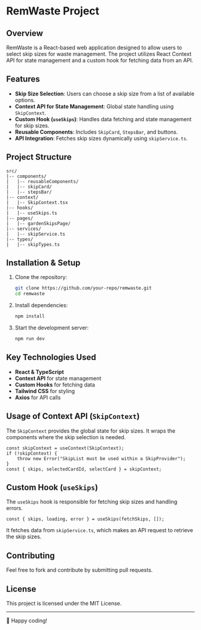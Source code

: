 # RemWaste Project

## Overview
RemWaste is a React-based web application designed to allow users to select skip sizes for waste management. The project utilizes React Context API for state management and a custom hook for fetching data from an API.

## Features
- **Skip Size Selection**: Users can choose a skip size from a list of available options.
- **Context API for State Management**: Global state handling using `SkipContext`.
- **Custom Hook (`useSkips`)**: Handles data fetching and state management for skip sizes.
- **Reusable Components**: Includes `SkipCard`, `StepsBar`, and buttons.
- **API Integration**: Fetches skip sizes dynamically using `skipService.ts`.

## Project Structure
```
src/
|-- components/
|   |-- reusableComponents/
|   |-- skipCard/
|   |-- stepsBar/
|-- context/
|   |-- SkipContext.tsx
|-- hooks/
|   |-- useSkips.ts
|-- pages/
|   |-- gardenSkipsPage/
|-- services/
|   |-- skipService.ts
|-- types/
|   |-- skipTypes.ts
```

## Installation & Setup
1. Clone the repository:
   ```sh
   git clone https://github.com/your-repo/remwaste.git
   cd remwaste
   ```
2. Install dependencies:
   ```sh
   npm install
   ```
3. Start the development server:
   ```sh
   npm run dev
   ```

## Key Technologies Used
- **React & TypeScript**
- **Context API** for state management
- **Custom Hooks** for fetching data
- **Tailwind CSS** for styling
- **Axios** for API calls

## Usage of Context API (`SkipContext`)
The `SkipContext` provides the global state for skip sizes. It wraps the components where the skip selection is needed.
```tsx
const skipContext = useContext(SkipContext);
if (!skipContext) {
    throw new Error("SkipList must be used within a SkipProvider");
}
const { skips, selectedCardId, selectCard } = skipContext;
```

## Custom Hook (`useSkips`)
The `useSkips` hook is responsible for fetching skip sizes and handling errors.
```tsx
const { skips, loading, error } = useSkips(fetchSkips, []);
```
It fetches data from `skipService.ts`, which makes an API request to retrieve the skip sizes.

## Contributing
Feel free to fork and contribute by submitting pull requests.

## License
This project is licensed under the MIT License.

---
🚀 Happy coding!

